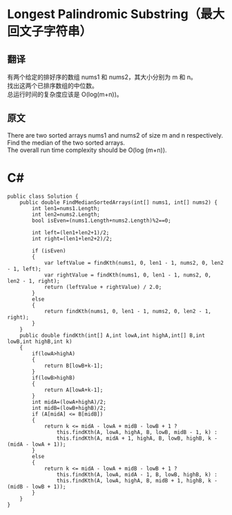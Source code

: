 # Longest Palindromic Substring（最大回文子字符串）

## 翻译 
有两个给定的排好序的数组 nums1 和 nums2，其大小分别为 m 和 n。  
找出这两个已排序数组的中位数。  
总运行时间的复杂度应该是 O(log(m+n))。  

## 原文
There are two sorted arrays nums1 and nums2 of size m and n respectively.  
Find the median of the two sorted arrays.   
The overall run time complexity should be O(log (m+n)).  

# C#

```
public class Solution {
    public double FindMedianSortedArrays(int[] nums1, int[] nums2) {
        int len1=nums1.Length;
        int len2=nums2.Length;
        bool isEven=(nums1.Length+nums2.Length)%2==0;

        int left=(len1+len2+1)/2;
        int right=(len1+len2+2)/2;

        if (isEven)
        {
            var leftValue = findKth(nums1, 0, len1 - 1, nums2, 0, len2 - 1, left);
            var rightValue = findKth(nums1, 0, len1 - 1, nums2, 0, len2 - 1, right);
            return (leftValue + rightValue) / 2.0;
        }
        else
        {
            return findKth(nums1, 0, len1 - 1, nums2, 0, len2 - 1, right);
        }
    }
    public double findKth(int[] A,int lowA,int highA,int[] B,int lowB,int highB,int k)
    {
        if(lowA>highA)
        {
            return B[lowB+k-1];
        }
        if(lowB>highB)
        {
            return A[lowA+k-1];
        }
        int midA=(lowA+highA)/2;
        int midB=(lowB+highB)/2;
        if (A[midA] <= B[midB])
        {
            return k <= midA - lowA + midB - lowB + 1 ?
                this.findKth(A, lowA, highA, B, lowB, midB - 1, k) :
                this.findKth(A, midA + 1, highA, B, lowB, highB, k - (midA - lowA + 1));
        }
        else
        {
            return k <= midA - lowA + midB - lowB + 1 ?
                this.findKth(A, lowA, midA - 1, B, lowB, highB, k) : 
                this.findKth(A, lowA, highA, B, midB + 1, highB, k - (midB - lowB + 1));
        }
    }
}
```